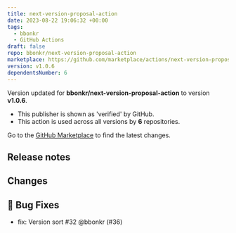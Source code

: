 ```yaml
---
title: next-version-proposal-action
date: 2023-08-22 19:06:32 +00:00
tags:
  - bbonkr
  - GitHub Actions
draft: false
repo: bbonkr/next-version-proposal-action
marketplace: https://github.com/marketplace/actions/next-version-proposal-action
version: v1.0.6
dependentsNumber: 6
---
```



Version updated for **bbonkr/next-version-proposal-action** to version **v1.0.6**.
- This publisher is shown as 'verified' by GitHub.
- This action is used across all versions by **6** repositories.

Go to the [GitHub Marketplace](https://github.com/marketplace/actions/next-version-proposal-action) to find the latest changes.

## Release notes

## Changes

## 🐛 Bug Fixes

- fix: Version sort #32 @bbonkr (#36)


